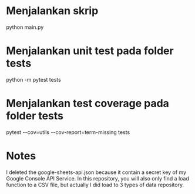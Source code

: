 # Menjalankan skrip
python main.py

# Menjalankan unit test pada folder tests
python -m pytest tests

# Menjalankan test coverage pada folder tests
pytest --cov=utils --cov-report=term-missing tests

# Notes
I deleted the google-sheets-api.json because it contain a secret key of my Google Console API Service. In this repository, you will also only find a load function to a CSV file, but actually I did load to 3 types of data repository.
